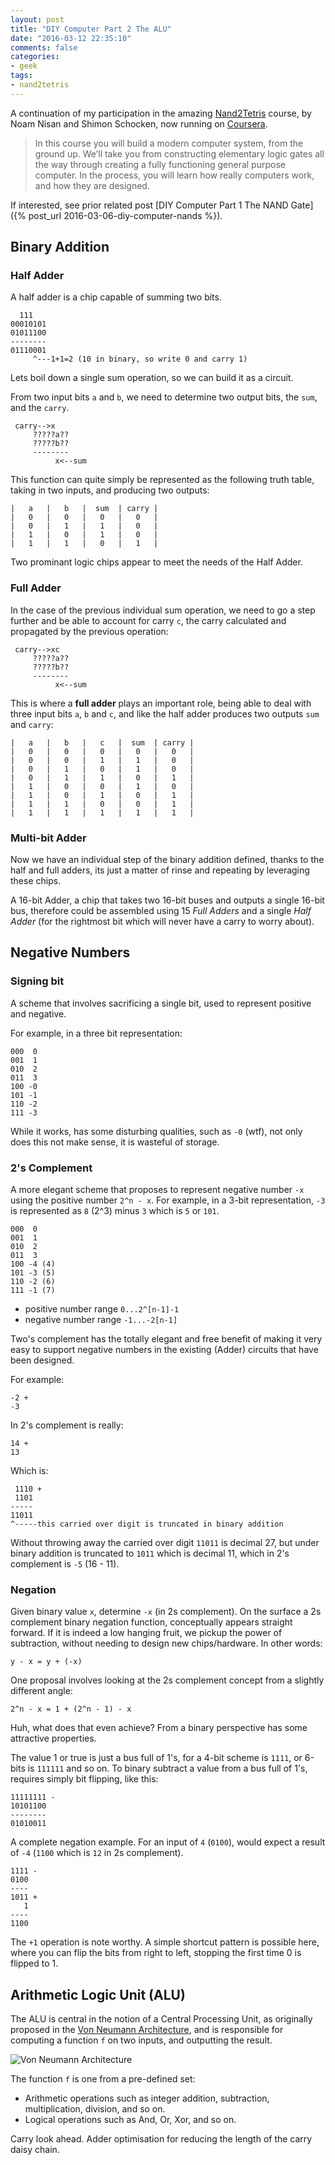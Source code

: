 ```yaml
---
layout: post
title: "DIY Computer Part 2 The ALU"
date: "2016-03-12 22:35:10"
comments: false
categories:
- geek
tags:
- nand2tetris
---
```


A continuation of my participation in the amazing [Nand2Tetris](http://www.nand2tetris.org/) course, by Noam Nisan and Shimon Schocken, now running on [Coursera](https://www.coursera.org/course/nand2tetris1).

> In this course you will build a modern computer system, from the ground up. We’ll take you from constructing elementary logic gates all the way through creating a fully functioning general purpose computer. In the process, you will learn how really computers work, and how they are designed.

If interested, see prior related post [DIY Computer Part 1 The NAND Gate]({% post_url 2016-03-06-diy-computer-nands %}).


## Binary Addition ##

### Half Adder ###

A half adder is a chip capable of summing two bits.

      111
    00010101
    01011100
    --------
    01110001
         ^---1+1=2 (10 in binary, so write 0 and carry 1)

Lets boil down a single sum operation, so we can build it as a circuit.

From two input bits `a` and `b`, we need to determine two output bits, the `sum`, and the `carry`.

     carry-->x
         ?????a??
         ?????b??
         --------
              x<--sum

This function can quite simply be represented as the following truth table, taking in two inputs, and producing two outputs:

    |   a   |   b   |  sum  | carry |
    |   0   |   0   |   0   |   0   |
    |   0   |   1   |   1   |   0   |
    |   1   |   0   |   1   |   0   |
    |   1   |   1   |   0   |   1   |

Two prominant logic chips appear to meet the needs of the Half Adder.


### Full Adder ###

In the case of the previous individual sum operation, we need to go a step further and be able to account for carry `c`, the carry calculated and propagated by the previous operation:

     carry-->xc
         ?????a??
         ?????b??
         --------
              x<--sum

This is where a **full adder** plays an important role, being able to deal with three input bits `a`, `b` and `c`, and like the half adder produces two outputs `sum` and `carry`:


    |   a   |   b   |   c   |  sum  | carry |
    |   0   |   0   |   0   |   0   |   0   |
    |   0   |   0   |   1   |   1   |   0   |
    |   0   |   1   |   0   |   1   |   0   |
    |   0   |   1   |   1   |   0   |   1   |
    |   1   |   0   |   0   |   1   |   0   |
    |   1   |   0   |   1   |   0   |   1   |
    |   1   |   1   |   0   |   0   |   1   |
    |   1   |   1   |   1   |   1   |   1   |


### Multi-bit Adder ###

Now we have an individual step of the binary addition defined, thanks to the half and full adders, its just a matter of rinse and repeating by leveraging these chips.

A 16-bit Adder, a chip that takes two 16-bit buses and outputs a single 16-bit bus, therefore could be assembled using 15 *Full Adders* and a single *Half Adder* (for the rightmost bit which will never have a carry to worry about).




## Negative Numbers ##

### Signing bit ###

A scheme that involves sacrificing a single bit, used to represent positive and negative.

For example, in a three bit representation:

    000  0
    001  1
    010  2
    011  3
    100 -0
    101 -1
    110 -2
    111 -3

While it works, has some disturbing qualities, such as `-0` (wtf), not only does this not make sense, it is wasteful of storage.


### 2's Complement ###

A more elegant scheme that proposes to represent negative number `-x` using the positive number `2^n - x`. For example, in a 3-bit representation, `-3` is represented as `8` (2^3) minus `3` which is `5` or `101`.

    000  0
    001  1
    010  2
    011  3
    100 -4 (4)
    101 -3 (5)
    110 -2 (6)
    111 -1 (7)

- positive number range `0...2^[n-1]-1`
- negative number range `-1...-2[n-1]`

Two's complement has the totally elegant and free benefit of making it very easy to support negative numbers in the existing (Adder) circuits that have been designed.

For example:

    -2 +
    -3

In 2's complement is really:

    14 +
    13

Which is:

     1110 +
     1101
    -----
    11011
    ^-----this carried over digit is truncated in binary addition

Without throwing away the carried over digit `11011` is decimal 27, but under binary addition is truncated to `1011` which is decimal 11, which in 2's complement is `-5` (16 - 11).


### Negation ###

Given binary value `x`, determine `-x` (in 2s complement). On the surface a 2s complement binary negation function, conceptually appears straight forward. If it is indeed a low hanging fruit, we pickup the power of subtraction, without needing to design new chips/hardware. In other words:

    y - x = y + (-x)

One proposal involves looking at the 2s complement concept from a slightly different angle:

    2^n - x = 1 + (2^n - 1) - x

Huh, what does that even achieve? From a binary perspective has some attractive properties.

The value 1 or true is just a bus full of 1's, for a 4-bit scheme is `1111`, or 6-bits is `111111` and so on. To binary subtract a value from a bus full of 1's, requires simply bit flipping, like this:

    11111111 -
    10101100
    --------
    01010011


A complete negation example. For an input of `4` (`0100`), would expect a result of `-4` (`1100` which is `12` in 2s complement).

    1111 -
    0100
    ----
    1011 +
       1
    ----
    1100

The `+1` operation is note worthy. A simple shortcut pattern is possible here, where you can flip the bits from right to left, stopping the first time 0 is flipped to 1.



## Arithmetic Logic Unit (ALU) ##

The ALU is central in the notion of a Central Processing Unit, as originally proposed in the [Von Neumann Architecture](https://en.wikipedia.org/wiki/Von_Neumann_architecture), and is responsible for computing a function `f` on two inputs, and outputting the result.

![Von Neumann Architecture](/images/von_neumann.jpg "Von Neumann Architecture")


The function `f` is one from a pre-defined set:

- Arithmetic operations such as integer addition, subtraction, multiplication, division, and so on.
- Logical operations such as And, Or, Xor, and so on.




Carry look ahead. Adder optimisation for reducing the length of the carry daisy chain.


